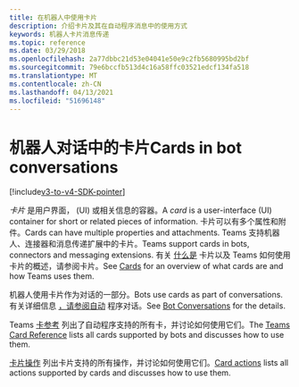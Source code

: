 ```yaml
---
title: 在机器人中使用卡片
description: 介绍卡片及其在自动程序消息中的使用方式
keywords: 机器人卡片消息传递
ms.topic: reference
ms.date: 03/29/2018
ms.openlocfilehash: 2a77dbbc21d53e04041e50e9c2fb5680995bd2bf
ms.sourcegitcommit: 79e6bccfb513d4c16a58ffc03521edcf134fa518
ms.translationtype: MT
ms.contentlocale: zh-CN
ms.lasthandoff: 04/13/2021
ms.locfileid: "51696148"
---
```

# <a name="cards-in-bot-conversations"></a><span data-ttu-id="f9e2e-104">机器人对话中的卡片</span><span class="sxs-lookup"><span data-stu-id="f9e2e-104">Cards in bot conversations</span></span>

[!include[v3-to-v4-SDK-pointer](~/includes/v3-to-v4-pointer-bots.md)]

<span data-ttu-id="f9e2e-105">*卡片* 是用户界面， (UI) 或相关信息的容器。</span><span class="sxs-lookup"><span data-stu-id="f9e2e-105">A *card* is a user-interface (UI) container for short or related pieces of information.</span></span> <span data-ttu-id="f9e2e-106">卡片可以有多个属性和附件。</span><span class="sxs-lookup"><span data-stu-id="f9e2e-106">Cards can have multiple properties and attachments.</span></span> <span data-ttu-id="f9e2e-107">Teams 支持机器人、连接器和消息传递扩展中的卡片。</span><span class="sxs-lookup"><span data-stu-id="f9e2e-107">Teams support cards in bots, connectors and messaging extensions.</span></span> <span data-ttu-id="f9e2e-108">有关 [什么是](~/task-modules-and-cards/what-are-cards.md) 卡片以及 Teams 如何使用卡片的概述，请参阅卡片。</span><span class="sxs-lookup"><span data-stu-id="f9e2e-108">See [Cards](~/task-modules-and-cards/what-are-cards.md) for an overview of what cards are and how Teams uses them.</span></span>

<span data-ttu-id="f9e2e-109">机器人使用卡片作为对话的一部分。</span><span class="sxs-lookup"><span data-stu-id="f9e2e-109">Bots use cards as part of conversations.</span></span> <span data-ttu-id="f9e2e-110">有关详细信息 [，请参阅自动](~/resources/bot-v3/bot-conversations/bots-conversations.md) 程序对话。</span><span class="sxs-lookup"><span data-stu-id="f9e2e-110">See [Bot Conversations](~/resources/bot-v3/bot-conversations/bots-conversations.md) for the details.</span></span>

<span data-ttu-id="f9e2e-111">Teams [卡参考](~/task-modules-and-cards/cards/cards-reference.md) 列出了自动程序支持的所有卡，并讨论如何使用它们。</span><span class="sxs-lookup"><span data-stu-id="f9e2e-111">The [Teams Card Reference](~/task-modules-and-cards/cards/cards-reference.md) lists all cards supported by bots and discusses how to use them.</span></span>

<span data-ttu-id="f9e2e-112">[卡片操作](~/task-modules-and-cards/cards/cards-actions.md) 列出卡片支持的所有操作，并讨论如何使用它们。</span><span class="sxs-lookup"><span data-stu-id="f9e2e-112">[Card actions](~/task-modules-and-cards/cards/cards-actions.md) lists all actions supported by cards and discusses how to use them.</span></span>
